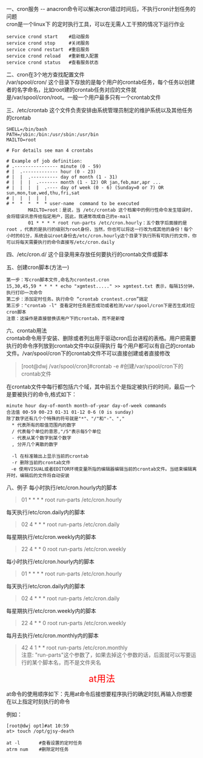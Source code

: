 一、cron服务 -- anacron命令可以解决cron错过时间后，不执行cron计划任务的问题  <br>
cron是一个linux下 的定时执行工具，可以在无需人工干预的情况下运行作业

    service crond start    #启动服务
    service crond stop     #关闭服务
    service crond restart  #重启服务
    service crond reload   #重新载入配置
    service crond status   #查看服务状态

二、cron在3个地方查找配置文件  <br>
/var/spool/cron/ 这个目录下存放的是每个用户的crontab任务，每个任务以创建者的名字命名，比如root建的crontab任务对应的文件就是/var/spool/cron/root。一般一个用户最多只有一个crontab文件

三、/etc/crontab 这个文件负责安排由系统管理员制定的维护系统以及其他任务的crontab
```
SHELL=/bin/bash
PATH=/sbin:/bin:/usr/sbin:/usr/bin
MAILTO=root

# For details see man 4 crontabs

# Example of job definition:
# .---------------- minute (0 - 59)
# |  .------------- hour (0 - 23)
# |  |  .---------- day of month (1 - 31)
# |  |  |  .------- month (1 - 12) OR jan,feb,mar,apr ...
# |  |  |  |  .---- day of week (0 - 6) (Sunday=0 or 7) OR sun,mon,tue,wed,thu,fri,sat
# |  |  |  |  |
# *  *  *  *  * user-name  command to be executed
        MAILTO=root：是说，当 /etc/crontab 这个档案中的例行性命令发生错误时，会将错误讯息传给指定用户，因此，我通常改成自己的e-mail
        01 * * * * root run-parts /etc/cron.hourly：五个数字后面接的是 root ，代表的是执行的级别为root身份，当然，你也可以将这一行改为成其他的身份！每个小时的01分，系统会以root身份去/etc/cron.hourly这个目录下执行所有可执行的文件，你可以将每天需要执行的命令直接写/etc/cron.daily
```
四、/etc/cron.d/ 这个目录用来存放任何要执行的crontab文件或脚本

五、创建cron脚本(方法一)
```
第一步：写cron脚本文件,命名为crontest.cron
15,30,45,59 * * * * echo "xgmtest....." >> xgmtest.txt 表示，每隔15分钟，执行打印一次命令
第二步：添加定时任务。执行命令 “crontab crontest.cron”搞定
第三步："crontab -l" 查看定时任务是否成功或者检测/var/spool/cron下是否生成对应cron脚本
注意：这操作是直接替换该用户下的crontab，而不是新增
```
六、crontab用法  <br>
crontab命令用于安装、删除或者列出用于驱动cron后台进程的表格。用户把需要执行的命令序列放到crontab文件中以获得执行
每个用户都可以有自己的crontab文件。/var/spool/cron下的crontab文件不可以直接创建或者直接修改
>[root@dwj /var/spool/cron]#crontab -e      #创建/var/spool/cron下的crontab文件

在crontab文件中每行都包括六个域，其中前五个是指定被执行的时间，最后一个是要被执行的命令,格式如下：
```
minute hour day-of-month month-of-year day-of-week commands
合法值 00-59 00-23 01-31 01-12 0-6 (0 is sunday)
除了数字还有几个个特殊的符号就是"*"、"/"和"-"、","
  * 代表所有的取值范围内的数字
  / 代表每个单位的意思,"/5"表示每5个单位
  - 代表从某个数字到某个数字
  , 分开几个离散的数字

  -l 在标准输出上显示当前的crontab
  -r 删除当前的crontab文件
　-e 使用VISUAL或者EDITOR环境变量所指的编辑器编辑当前的crontab文件。当结束编辑离开时，编辑后的文件将自动安装
```
八、例子
每小时执行/etc/cron.hourly内的脚本
>01 * * * * root run-parts /etc/cron.hourly

每天执行/etc/cron.daily内的脚本
>02 4 * * * root run-parts /etc/cron.daily

每星期执行/etc/cron.weekly内的脚本
>22 4 * * 0 root run-parts /etc/cron.weekly

每小时执行/etc/cron.hourly内的脚本
>01 * * * * root run-parts /etc/cron.hourly

每天执行/etc/cron.daily内的脚本
>02 4 * * * root run-parts /etc/cron.daily

每星期执行/etc/cron.weekly内的脚本
>22 4 * * 0 root run-parts /etc/cron.weekly

每月去执行/etc/cron.monthly内的脚本
>42 4 1 * * root run-parts /etc/cron.monthly   <br>
注意: "run-parts"这个参数了，如果去掉这个参数的话，后面就可以写要运行的某个脚本名，而不是文件夹名　

<font color=#FF0000 size=5> <p align="center">at用法</p></font>
at命令的使用顺序如下：先用at命令后接想要程序执行的确定时刻,再输入你想要在以上指定时刻执行的命令

例如：
```
[root@dwj opt]#at 10:59
at> touch /opt/gjsy-death
```
```
at -l       #查看设置的定时任务
atrm num    #删除定时任务
```
